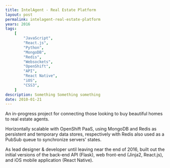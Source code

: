 ```yaml
---
title: IntelAgent - Real Estate Platform
layout: post
permalink: intelagent-real-estate-platform
years: 2016
tags:
    [
        "JavaScript",
        "React.js",
        "Python",
        "MongoDB",
        "Redis",
        "Websockets",
        "OpenShift",
        "API",
        "React Native",
        "iOS",
        "CSS3",
    ]
description: Something Something something
date: 2010-01-21
---
```


An in-progress project for connecting those looking to buy beautiful homes to real estate agents.

Horizontally scalable with OpenShift PaaS, using MongoDB and Redis as persistent and temporary data stores, respectively with Redis also used as a PubSub queue to synchronize servers' states.

As lead designer & developer until leaving near the end of 2016, built out the initial versions of the back-end API (Flask), web front-end (Jinja2, React.js), and iOS mobile application (React Native).
